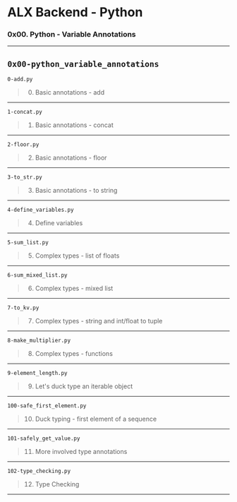 # ALX Backend - Python 
### 0x00. Python - Variable Annotations
---
`0x00-python_variable_annotations`
---
`0-add.py`
> 0. Basic annotations - add
---
`1-concat.py`
> 1. Basic annotations - concat
---
`2-floor.py`
> 2. Basic annotations - floor
---
`3-to_str.py`
> 3. Basic annotations - to string
---
`4-define_variables.py`
> 4. Define variables
---
`5-sum_list.py`
> 5. Complex types - list of floats
---
`6-sum_mixed_list.py`
> 6. Complex types - mixed list
---
`7-to_kv.py`
> 7. Complex types - string and int/float to tuple
---
`8-make_multiplier.py`
> 8. Complex types - functions
---
`9-element_length.py`
> 9. Let's duck type an iterable object
---
`100-safe_first_element.py`
> 10. Duck typing - first element of a sequence
---
`101-safely_get_value.py`
> 11. More involved type annotations
---
`102-type_checking.py`
> 12. Type Checking
---
